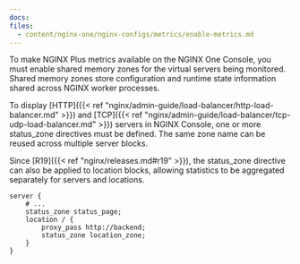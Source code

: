 ```yaml
---
docs:
files:
  - content/nginx-one/nginx-configs/metrics/enable-metrics.md 
---
```


To make NGINX Plus metrics available on the NGINX One Console, you must enable shared memory zones for the virtual servers being monitored. Shared memory zones store configuration and runtime state information shared across NGINX worker processes.

To display [HTTP]({{< ref "nginx/admin-guide/load-balancer/http-load-balancer.md" >}}) and [TCP]({{< ref "nginx/admin-guide/load-balancer/tcp-udp-load-balancer.md" >}}) servers in NGINX Console, one or more status_zone directives must be defined. The same zone name can be reused across multiple server blocks.

Since [R19]({{< ref "nginx/releases.md#r19" >}}), the status_zone directive can also be applied to location blocks, allowing statistics to be aggregated separately for servers and locations.

```nginx
server {
    # ...
    status_zone status_page;
    location / {
        proxy_pass http://backend;
        status_zone location_zone;
    }
}
```